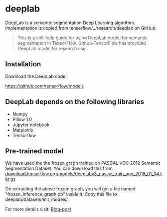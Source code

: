 # deeplab
DeepLab is a semantic segmentation Deep Learning algorithm. Implementation is copied from tenserflow/../research/deeplab on GitHub.


> This is a self-help guide for using DeepLab model for semantic segmentation in TensorFlow. Github-TensorFlow has provided DeepLab model for research use.

## Installation
Download the DeepLab code:

https://github.com/tensorflow/models

## DeepLab depends on the following libraries
- Numpy
- Pillow 1.0
- Jupyter notebook
- Matplotlib
- Tensorflow

## Pre-trained model
We have used the the frozen graph trained on PASCAL VOC 2012 Semantic Segmentation Dataset.
You can down load this from [download.tensorflow.org/models/deeplabv3_pascal_train_aug_2018_01_04.tar.gz](download.tensorflow.org/models/deeplabv3_pascal_train_aug_2018_01_04.tar.gz)

On extracting the above frozen graph, you will get a file named "frozen_inference_graph.pb" inside it. Copy this file to deeplab/datasets/init_models/.

For more details visit: [Blog-post](https://beerensahu.wordpress.com/category/deep-learning/deeplab/)
